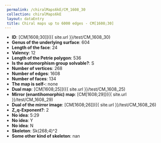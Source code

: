 ```yaml
--- 
 permalink: /chiralMaps6kE/CM_1608_30 
 collection: chiralMaps6kE
 layout: dataEntry
 title: Chiral maps up to 6000 edges - CM[1608;30]
---
```


- **ID**: [CM[1608;30]]({{ site.url }}/test/CM_1608_30)
- **Genus of the underlying surface**: 604
- **Length of the face**: 24
- **Valency**: 12
- **Length of the Petrie polygon**: 536
- **Is the automorphism group solvable?**: S
- **Number of vertices**: 268
- **Number of edges**: 1608
- **Number of faces**: 134
- **The map is self-**: none
- **Dual map**: [CM[1608;25]]({{ site.url }}/test/CM_1608_25)
- **Mirror (enantihomorphic) map**: [CM[1608;29]]({{ site.url }}/test/CM_1608_29)
- **Dual of the mirror image**: [CM[1608;26]]({{ site.url }}/test/CM_1608_26)
- **Z_q-Exponent?**: 2
- **No idea**:  5:29
- **No idea**: Y
- **No idea**: N
- **Skeleton**: Sk(268;4)^2
- **Some other kind of skeleton**: nan

